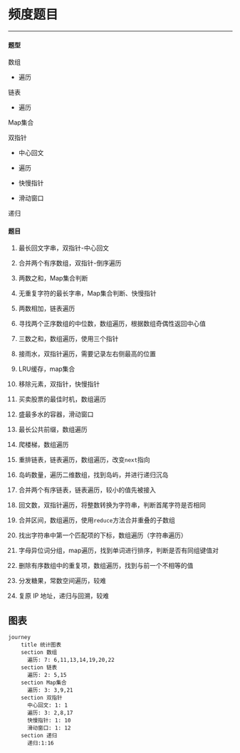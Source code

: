 # 频度题目

---

#### 题型

数组

- 遍历

链表

- 遍历

Map集合

双指针

- 中心回文

- 遍历

- 快慢指针

- 滑动窗口

递归

#### 题目

1. 最长回文字串，双指针-中心回文

2. 合并两个有序数组，双指针-倒序遍历

3. 两数之和，Map集合判断

4. 无重复字符的最长字串，Map集合判断、快慢指针

5. 两数相加，链表遍历

6. 寻找两个正序数组的中位数，数组遍历，根据数组奇偶性返回中心值

7. 三数之和，数组遍历，使用三个指针

8. 接雨水，双指针遍历，需要记录左右侧最高的位置

9. LRU缓存，map集合

10. 移除元素，双指针，快慢指针

11. 买卖股票的最佳时机，数组遍历

12. 盛最多水的容器，滑动窗口

13. 最长公共前缀，数组遍历

14. 爬楼梯，数组遍历

15. 重排链表，链表遍历，数组遍历，改变`next`指向

16. 岛屿数量，遍历二维数组，找到岛屿，并进行递归沉岛

17. 合并两个有序链表，链表遍历，较小的值先被接入

18. 回文数，双指针遍历，将整数转换为字符串，判断首尾字符是否相同

19. 合并区间，数组遍历，使用`reduce`方法合并重叠的子数组

20. 找出字符串中第一个匹配项的下标，数组遍历（字符串遍历）

21. 字母异位词分组，map遍历，找到单词进行排序，判断是否有同组键值对

22. 删除有序数组中的重复项，数组遍历，找到与前一个不相等的值

23. 分发糖果，常数空间遍历，较难

24. 复原 IP 地址，递归与回溯，较难

## 图表

```mermaid
journey
    title 统计图表
    section 数组
      遍历: 7: 6,11,13,14,19,20,22
    section 链表
      遍历: 2: 5,15
    section Map集合
      遍历: 3: 3,9,21
    section 双指针
      中心回文: 1: 1
      遍历: 3: 2,8,17
      快慢指针: 1: 10
      滑动窗口: 1: 12
    section 递归
      递归:1:16
```
